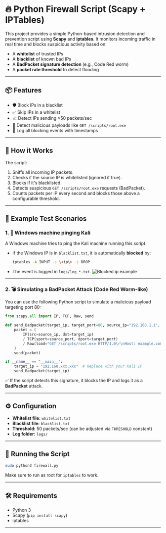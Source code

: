 # 🔥 Python Firewall Script (Scapy + IPTables)

This project provides a simple Python-based intrusion detection and prevention script using **Scapy** and **iptables**. It monitors incoming traffic in real time and blocks suspicious activity based on:

- A **whitelist** of trusted IPs  
- A **blacklist** of known bad IPs  
- A **BadPacket signature detection** (e.g., Code Red worm)  
- A **packet rate threshold** to detect flooding  

---

## 📦 Features

- 🛡️ Block IPs in a blacklist  
- ✅ Skip IPs in a whitelist  
- 📈 Detect IPs sending \>50 packets/sec  
- 🧪 Detect malicious payloads like `GET /scripts/root.exe`  
- 📁 Log all blocking events with timestamps  

---

## 🧠 How it Works

The script:  
1. Sniffs all incoming IP packets.  
2. Checks if the source IP is whitelisted (ignored if true).  
3. Blocks if it's blacklisted.  
4. Detects suspicious `GET /scripts/root.exe` requests (BadPacket).  
5. Counts packets per IP every second and blocks those above a configurable threshold.  

---

## 🧪 Example Test Scenarios

### 1. 🧪 Windows machine pinging Kali

A Windows machine tries to ping the Kali machine running this script.

- If the Windows IP is in `blacklist.txt`, it is automatically **blocked** by:  
  ```bash
  iptables -A INPUT -s \<ip\> -j DROP
  ```
- The event is logged in `logs/log_*.txt`.
![Blocked ip example](/example.png)

---

### 2. 💣 Simulating a BadPacket Attack (Code Red Worm-like)

You can use the following Python script to simulate a malicious payload targeting port 80:

```python
from scapy.all import IP, TCP, Raw, send

def send_Badpacket(target_ip, target_port=80, source_ip="192.168.1.1", source_port=12345):
    packet = (
        IP(src=source_ip, dst=target_ip)
        / TCP(sport=source_port, dport=target_port)
        / Raw(load="GET /scripts/root.exe HTTP/1.0\r\nHost: example.com\r\n\r\n")
    )
    send(packet)

if __name__ == "__main__":
    target_ip = "192.168.xxx.xxx"  # Replace with your Kali IP
    send_Badpacket(target_ip)
```

✅ If the script detects this signature, it blocks the IP and logs it as a **BadPacket** attack.

---

## ⚙️ Configuration

- **Whitelist file:** `whitelist.txt`  
- **Blacklist file:** `blacklist.txt`  
- **Threshold:** 50 packets/sec (can be adjusted via `THRESHOLD` constant)  
- **Log folder:** `logs/`  

---

## 🚀 Running the Script

```bash
sudo python3 firewall.py
```

Make sure to run as root for `iptables` to work.

---


## 🛠 Requirements

- Python 3  
- Scapy (`pip install scapy`)  
- iptables  

---

